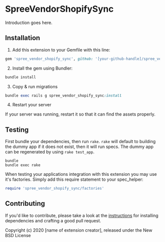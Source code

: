 # SpreeVendorShopifySync

Introduction goes here.

## Installation

1. Add this extension to your Gemfile with this line:
  ```ruby
  gem 'spree_vendor_shopify_sync', github: '[your-github-handle]/spree_vendor_shopify_sync'
  ```

2. Install the gem using Bundler:
  ```ruby
  bundle install
  ```

3. Copy & run migrations
  ```ruby
  bundle exec rails g spree_vendor_shopify_sync:install
  ```

4. Restart your server

  If your server was running, restart it so that it can find the assets properly.

## Testing

First bundle your dependencies, then run `rake`. `rake` will default to building the dummy app if it does not exist, then it will run specs. The dummy app can be regenerated by using `rake test_app`.

```shell
bundle
bundle exec rake
```

When testing your applications integration with this extension you may use it's factories.
Simply add this require statement to your spec_helper:

```ruby
require 'spree_vendor_shopify_sync/factories'
```


## Contributing

If you'd like to contribute, please take a look at the
[instructions](CONTRIBUTING.md) for installing dependencies and crafting a good
pull request.

Copyright (c) 2020 [name of extension creator], released under the New BSD License
